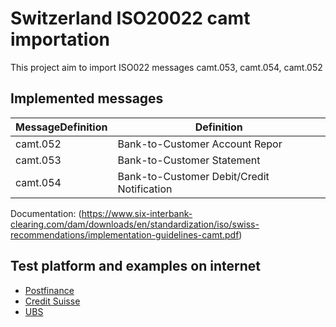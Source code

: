 
# Switzerland ISO20022 camt importation

This project aim to import ISO022 messages camt.053, camt.054, camt.052


## Implemented messages

MessageDefinition | Definition
------------ | -------------
camt.052 | Bank-to-Customer Account Repor
camt.053 | Bank-to-Customer Statement
camt.054 | Bank-to-Customer Debit/Credit Notification

Documentation: (https://www.six-interbank-clearing.com/dam/downloads/en/standardization/iso/swiss-recommendations/implementation-guidelines-camt.pdf)


## Test platform and examples on internet

* [Postfinance](https://isotest.postfinance.ch/corporates/)
* [Credit Suisse](https://www.credit-suisse.com/microsites/zv-migration/en/unternehmen-in-der-umsetzung/iso-test-platform.html)
* [UBS](https://ubs-paymentstandards.ch/login?logout)

